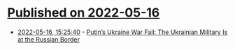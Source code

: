 # [Published on 2022-05-16](index.md)

* [2022-05-16, 15:25:40](https://news.ycombinator.com/item?id=31398832) - [Putin’s Ukraine War Fail: The Ukrainian Military Is at the Russian Border](https://www.19fortyfive.com/2022/05/putins-ukraine-war-fail-the-ukrainian-military-is-at-the-russian-border/)

